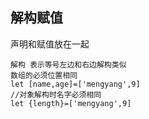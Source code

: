 ## 解构赋值
声明和赋值放在一起  
~~~
解构 表示等号左边和右边解构类似
数组的必须位置相同
let [name,age]=['mengyang',9]
//对象解构时名字必须相同
let {length}=['mengyang',9]
~~~